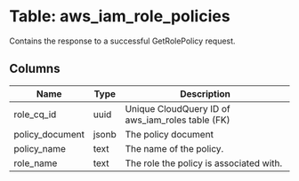 
# Table: aws_iam_role_policies
Contains the response to a successful GetRolePolicy request.
## Columns
| Name        | Type           | Description  |
| ------------- | ------------- | -----  |
|role_cq_id|uuid|Unique CloudQuery ID of aws_iam_roles table (FK)|
|policy_document|jsonb|The policy document|
|policy_name|text|The name of the policy.|
|role_name|text|The role the policy is associated with.|
